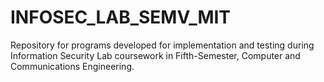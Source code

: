 # INFOSEC_LAB_SEMV_MIT
Repository for programs developed for implementation and testing during Information Security Lab coursework in Fifth-Semester, Computer and Communications Engineering.
